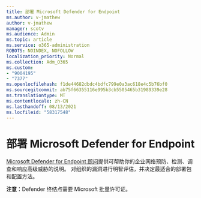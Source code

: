 ```yaml
---
title: 部署 Microsoft Defender for Endpoint
ms.author: v-jmathew
author: v-jmathew
manager: scotv
ms.audience: Admin
ms.topic: article
ms.service: o365-administration
ROBOTS: NOINDEX, NOFOLLOW
localization_priority: Normal
ms.collection: Adm_O365
ms.custom:
- "9004195"
- "7377"
ms.openlocfilehash: f1de44682dbdc4bdfc799e0a3ac618e4c5b76bf0
ms.sourcegitcommit: ab75f66355116e995b3cb5505465b31989339e28
ms.translationtype: MT
ms.contentlocale: zh-CN
ms.lasthandoff: 08/13/2021
ms.locfileid: "58317548"
---
```

# <a name="deploy-microsoft-defender-for-endpoint"></a>部署 Microsoft Defender for Endpoint

[Microsoft Defender for Endpoint 顾问](https://go.microsoft.com/fwlink/?linkid=2146241)提供可帮助你的企业网络预防、检测、调查和响应高级威胁的说明。 对组织的漏洞进行明智评估，并决定最适合的部署包和配置方法。

**注意**：Defender 终结点需要 Microsoft 批量许可证。
